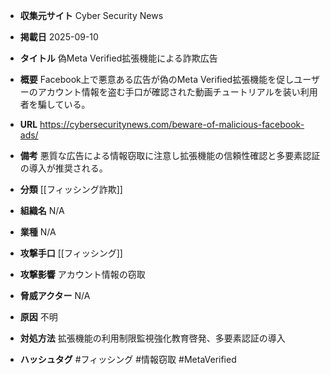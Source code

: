 - **収集元サイト**
Cyber Security News

- **掲載日**
2025-09-10

- **タイトル**
偽Meta Verified拡張機能による詐欺広告

- **概要**
Facebook上で悪意ある広告が偽のMeta Verified拡張機能を促しユーザーのアカウント情報を盗む手口が確認された動画チュートリアルを装い利用者を騙している。

- **URL**
https://cybersecuritynews.com/beware-of-malicious-facebook-ads/

- **備考**
悪質な広告による情報窃取に注意し拡張機能の信頼性確認と多要素認証の導入が推奨される。

- **分類**
[[フィッシング詐欺]]

- **組織名**
N/A

- **業種**
N/A

- **攻撃手口**
[[フィッシング]]

- **攻撃影響**
アカウント情報の窃取

- **脅威アクター**
N/A

- **原因**
不明

- **対処方法**
拡張機能の利用制限監視強化教育啓発、多要素認証の導入

- **ハッシュタグ**
#フィッシング #情報窃取 #MetaVerified
